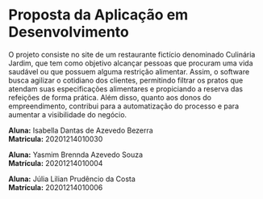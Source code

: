# Proposta da Aplicação em Desenvolvimento

O projeto consiste no site de um restaurante fictício denominado Culinária Jardim, que tem como objetivo alcançar pessoas que procuram uma vida saudável ou que possuem alguma restrição alimentar. Assim, o software busca agilizar o cotidiano dos clientes, permitindo filtrar os pratos que atendam suas especificações alimentares e propiciando a reserva das refeições de forma prática. Além disso, quanto aos donos do empreendimento, contribui para a automatização do processo e para aumentar a visibilidade do negócio. 

**Aluna:** Isabella Dantas de Azevedo Bezerra<br>
**Matricula:** 20201214010030 <br>

**Aluna:** Yasmim Brennda Azevedo Souza <br>
**Matrícula:** 20201214010004 <br>

**Aluna:** Júlia Lilian Prudêncio da Costa <br>
**Matrícula:** 20201214010006 <br>